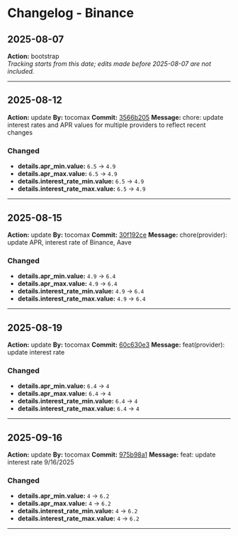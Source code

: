 # Changelog - Binance

## 2025-08-07
**Action:** bootstrap  
*Tracking starts from this date; edits made before 2025-08-07 are not included.*

---
## 2025-08-12
**Action:** update
**By:** tocomax
**Commit:** [3566b205](https://github.com/your-repo/commit/3566b205)
**Message:** chore: update interest rates and APR values for multiple providers to reflect recent changes

### Changed
- **details.apr_min.value:** `6.5` → `4.9`
- **details.apr_max.value:** `6.5` → `4.9`
- **details.interest_rate_min.value:** `6.5` → `4.9`
- **details.interest_rate_max.value:** `6.5` → `4.9`

---
## 2025-08-15
**Action:** update
**By:** tocomax
**Commit:** [30f192ce](https://github.com/your-repo/commit/30f192ce)
**Message:** chore(provider): update APR, interest rate of Binance, Aave

### Changed
- **details.apr_min.value:** `4.9` → `6.4`
- **details.apr_max.value:** `4.9` → `6.4`
- **details.interest_rate_min.value:** `4.9` → `6.4`
- **details.interest_rate_max.value:** `4.9` → `6.4`

---
## 2025-08-19
**Action:** update
**By:** tocomax
**Commit:** [60c630e3](https://github.com/your-repo/commit/60c630e3)
**Message:** feat(provider): update interest rate

### Changed
- **details.apr_min.value:** `6.4` → `4`
- **details.apr_max.value:** `6.4` → `4`
- **details.interest_rate_min.value:** `6.4` → `4`
- **details.interest_rate_max.value:** `6.4` → `4`

---
## 2025-09-16
**Action:** update
**By:** tocomax
**Commit:** [975b98a1](https://github.com/your-repo/commit/975b98a1)
**Message:** feat: update interest rate 9/16/2025

### Changed
- **details.apr_min.value:** `4` → `6.2`
- **details.apr_max.value:** `4` → `6.2`
- **details.interest_rate_min.value:** `4` → `6.2`
- **details.interest_rate_max.value:** `4` → `6.2`

---
